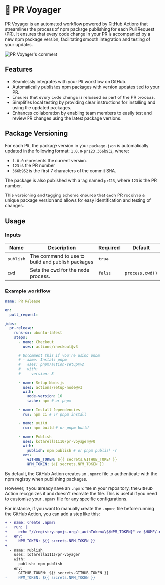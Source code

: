 # :rocket: PR Voyager

PR Voyager is an automated workflow powered by GitHub Actions that streamlines the process of npm package publishing for each Pull Request (PR). It ensures that every code change in your PR is accompanied by a new npm package version, facilitating smooth integration and testing of your updates.

![PR Voyager's comment](https://github.com/kotarella1110/pr-voyager/assets/12913947/4508d3e4-4cba-48aa-ade0-e58a68a6f495)

## Features

- Seamlessly integrates with your PR workflow on GitHub.
- Automatically publishes npm packages with version updates tied to your PR.
- Ensures that every code change is released as part of the PR process.
- Simplifies local testing by providing clear instructions for installing and using the updated packages.
- Enhances collaboration by enabling team members to easily test and review PR changes using the latest package versions.

## Package Versioning

For each PR, the package version in your `package.json` is automatically updated in the following format: `1.0.0-pr123.366b952`, where:

- `1.0.0` represents the current version.
- `123` is the PR number.
- `366b952` is the first 7 characters of the commit SHA.

The package is also published with a tag named `pr123`, where `123` is the PR number.

This versioning and tagging scheme ensures that each PR receives a unique package version and allows for easy identification and testing of changes.

## Usage

### Inputs

| Name      | Description                                      | Required | Default         |
| --------- | ------------------------------------------------ | -------- | --------------- |
| `publish` | The command to use to build and publish packages | `true`   |                 |
| `cwd`     | Sets the cwd for the node process.               | `false`  | `process.cwd()` |

### Example workflow

```yaml
name: PR Release

on:
  pull_request:

jobs:
  pr-release:
    runs-on: ubuntu-latest
    steps:
      - name: Checkout
        uses: actions/checkout@v3

      # Uncomment this if you're using pnpm
      # - name: Install pnpm
      #   uses: pnpm/action-setup@v2
      #   with:
      #     version: 8

      - name: Setup Node.js
        uses: actions/setup-node@v3
        with:
          node-version: 16
          cache: npm # or pnpm

      - name: Install Dependencies
        run: npm ci # or pnpm install

      - name: Build
        run: npm build # or pnpm build

      - name: Publish
        uses: kotarella1110/pr-voyager@v0
        with:
          publish: npm publish # or pnpm publish -r
        env:
          GITHUB_TOKEN: ${{ secrets.GITHUB_TOKEN }}
          NPM_TOKEN: ${{ secrets.NPM_TOKEN }}
```

By default, the GitHub Action creates an `.npmrc` file to authenticate with the npm registry when publishing packages.

However, if you already have an `.npmrc` file in your repository, the GitHub Action recognizes it and doesn't recreate the file. This is useful if you need to customize your `.npmrc` file for any specific configurations.

For instance, if you want to manually create the `.npmrc` file before running the GitHub Action, you can add a step like this:

```diff
+ - name: Create .npmrc
+   run: |
+     echo "//registry.npmjs.org/:_authToken=\${NPM_TOKEN}" >> $HOME/.npmrc
+   env:
+     NPM_TOKEN: ${{ secrets.NPM_TOKEN }}
+
  - name: Publish
    uses: kotarella1110/pr-voyager
    with:
      publish: npm publish
    env:
      GITHUB_TOKEN: ${{ secrets.GITHUB_TOKEN }}
-     NPM_TOKEN: ${{ secrets.NPM_TOKEN }}
```
